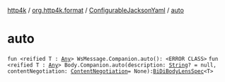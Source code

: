 [http4k](../../index.md) / [org.http4k.format](../index.md) / [ConfigurableJacksonYaml](index.md) / [auto](./auto.md)

# auto

`fun <reified T : `[`Any`](https://kotlinlang.org/api/latest/jvm/stdlib/kotlin/-any/index.html)`> WsMessage.Companion.auto(): <ERROR CLASS>`
`fun <reified T : `[`Any`](https://kotlinlang.org/api/latest/jvm/stdlib/kotlin/-any/index.html)`> Body.Companion.auto(description: `[`String`](https://kotlinlang.org/api/latest/jvm/stdlib/kotlin/-string/index.html)`? = null, contentNegotiation: `[`ContentNegotiation`](../../org.http4k.lens/-content-negotiation/index.md)` = None): `[`BiDiBodyLensSpec`](../../org.http4k.lens/-bi-di-body-lens-spec/index.md)`<T>`